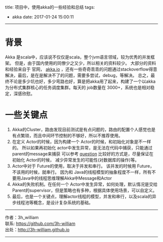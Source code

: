 title: 项目中，使用akka的一些经验和总结
tags: 
- akka
date: 2017-01-24 15:00:11
---
# 背景
Akka 是scala中，应该说不仅仅是scala，整个jvm语言领域，较为优秀的并发框架。 但是，由于国内使用的同僚少之又少，所以相关的资料较少。
大部分的资料和经验来自于 官网， [akka.io](http://akka.io/) ，还有一些奇奇乖乖的问题通过stackoverflow得意解决，最后，是在是解决不了的问题，需要多尝试，debug，等解决。
总之，最终不论是多少坑也好，多少弯路也好，算是把akka用了起来，构建了一个以akka为分布式集群核心的任务调度集群。每天的 job数量在 3000+，系统也是相对稳定，深感欣慰。 


# 一些关键点
  
  1.  Akka的Cluster，路由发现目前测试是有点问题的，路由的配置个人感觉也是有点繁琐，而且中间环节控制的不够好，所以不推荐使用。
  2.  在定义 Actor的时候，因为构建一个 Actor的时候，和初始化对象是不一样的。 所以如果再初始化 actor中发生异常，是无法在代码中捕获，只能通过parent的message来捕获
      可以参考   [question](http://stackoverflow.com/questions/18648390/how-should-an-akka-actor-be-created-that-might-throw-an-exception)
      比较好的方式是，尽量保证在 初始化 Actor的时候， 减少异常发生的可能性(对数据库的操作)等。 
  3.  Actor中对于 Future的使用，取决于并发和串行。 该并发的时候用 Future，不该用的时候，就串行。 因为和 Java的线程模型的抽象程度不一样，所有不要用Java中的线程思维理解Akka中Message和Actor
  4.  Akka的失败机制。在任何一个 Actor中发生异常，如何处理，默认情况是交给 Parent的supervisor，但是策略也有多种，根据具体使用场景，可以自定义。 
  5.  最后，也是一个关键点，理解actor线程的模型，并发和串行，以及scala的异步线程池等概念，是设计复杂系统的基础。
 
 ---

作者：3h_william  
联系: https://github.com/3h-william  
出处：http://3h-william.github.io  

---